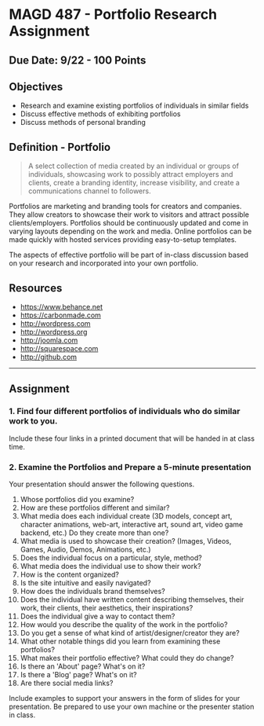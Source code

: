 # MAGD 487 - Portfolio Research Assignment
## Due Date: 9/22 - 100 Points

## Objectives
+ Research and examine existing portfolios of individuals in similar fields
+ Discuss effective methods of exhibiting portfolios
+ Discuss methods of personal branding

## Definition - Portfolio
> A select collection of media created by an individual or groups of individuals, showcasing work to possibly attract employers and  clients, create a branding identity, increase visibility, and create a communications channel to followers.

Portfolios are marketing and branding tools for creators and companies. They allow creators to showcase their work to visitors and attract possible clients/employers. Portfolios should be continuously updated and come in varying layouts depending on the work and media. Online portfolios can be made quickly with hosted services providing easy-to-setup templates.

The aspects of effective portfolio will be part of in-class discussion based on your research and incorporated into your own portfolio.

## Resources
- https://www.behance.net 
- https://carbonmade.com 
- http://wordpress.com
- http://wordpress.org
- http://joomla.com
- http://squarespace.com
- http://github.com

***
## Assignment
### 1. Find four different portfolios of individuals who do similar work to you.
Include these four links in a printed document that will be handed in at class time.

### 2. Examine the Portfolios and Prepare a 5-minute presentation
Your presentation should answer the following questions.

1. Whose portfolios did you examine?
2. How are these  portfolios different and similar?
3. What media does each individual create (3D models, concept art, character animations, web-art, interactive art, sound art, video game backend, etc.) Do they create more than one?
4. What media is used to showcase their creation?
(Images, Videos, Games, Audio, Demos, Animations, etc.)
5. Does the individual focus on a particular, style, method?
6. What media does the individual use to show their work?
7. How is the content organized?
7. Is the site intuitive and easily navigated?
8. How does the individuals brand themselves?
9. Does the individual have written content describing themselves, their work, their clients, their aesthetics, their inspirations?
10. Does the individual give a way to contact them?
11. How would you describe the quality of the work in the portfolio?
12. Do you get a sense of what kind of artist/designer/creator they are?
13. What other notable things did you learn from examining these portfolios?
14. What makes their portfolio effective? What could they do change?
15. Is there an 'About' page? What's on it?
16. Is there a 'Blog' page? What's on it?
17. Are there social media links?


Include examples to support your answers in the form of slides for your presentation. Be prepared to use your own machine or the presenter station in class.
